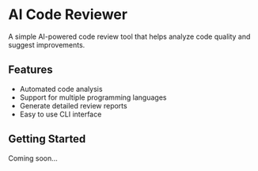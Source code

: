# AI Code Reviewer

A simple AI-powered code review tool that helps analyze code quality and suggest improvements.

## Features

- Automated code analysis
- Support for multiple programming languages
- Generate detailed review reports
- Easy to use CLI interface

## Getting Started

Coming soon...
